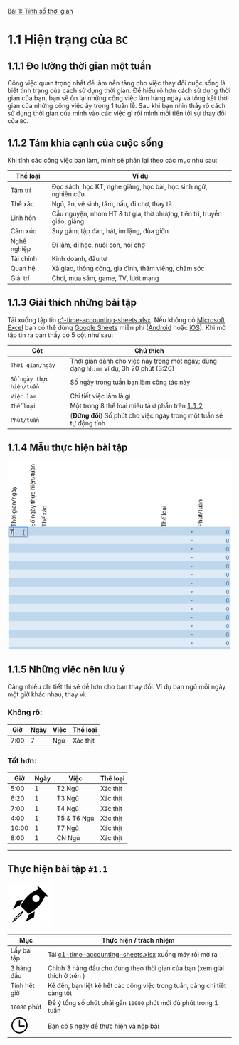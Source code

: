 [Bài 1: Tính sổ thời gian](README.md)

# 1.1 Hiện trạng của `BC`

## 1.1.1 Đo lường thời gian một tuần

Công việc quan trọng nhất để làm nền tảng cho việc thay đổi cuộc sống là biết tình trạng của cách sử dụng thời gian.
Để hiểu rõ hơn cách sử dụng thời gian của bạn, bạn sẽ ôn lại những công việc làm hàng ngày và tổng kết thời gian của những công việc ấy trong 1 tuần lễ.
Sau khi bạn nhìn thấy rõ cách sử dụng thời gian của mình vào các việc gì rồi mình mới tiến tới sự thay đổi của `BC`.

## 1.1.2 Tám khía cạnh của cuộc sống

Khi tính các công việc bạn làm, mình sẽ phân lại theo các mục như sau:

| Thể loại    | Ví dụ                                                                    |
| ----------- | ------------------------------------------------------------------------ |
| Tâm trí     | Đọc sách, học KT, nghe giảng, học bài, học sinh ngữ, nghiên cứu          | 
| Thể xác     | Ngủ, ăn, vệ sinh, tắm, nấu, đi chợ, thay tã                              |
| Linh hồn    | Cầu nguyện, nhóm HT & tư gia, thờ phượng, tiên tri, truyền giáo, giảng   |
| Cảm xúc     | Suy gẫm, tập đàn, hát, im lặng, đùa giỡn                                 |
| Nghề nghiệp | Đi làm, đi học, nuôi con, nội chợ                                        |
| Tài chính   | Kinh doanh, đầu tư                                                       |
| Quan hệ     | Xã giao, thông công, gia đình, thăm viếng, chăm sóc                      |
| Giải trí    | Chơi, mua sắm, game, TV, lướt mạng                                       |

## 1.1.3 Giải thích những bài tập

Tải xuống tập tin [c1-time-accounting-sheets.xlsx].
Nếu không có [Microsoft Excel] bạn có thể dùng [Google Sheets] miễn phí ([Android] hoặc [iOS]).
Khi mở tập tin ra bạn thấy có 5 cột như sau:

| Cột                      | Chú thích                                                                              |
| ------------------------ | -------------------------------------------------------------------------------------- |
| `Thời gian/ngày`         | Thời gian dành cho việc này trong một ngày; dùng dạng `hh:mm` ví dụ, 3h 20 phút (3:20) |
| `Số ngày thực hiện/tuần` | Số ngày trong tuần bạn làm công tác này                                                |
| `Việc làm`               | Chi tiết việc làm là gì                                                                |
| `Thể loại`               | Một trong 8 thể loại miêu tả ở phần trên [1.1.2](README.md#112-tám-khía-cạnh-của-cuộc-sống) |                                    |
| `Phút/tuần`              | (**Đừng đổi**) Số phút cho việc ngày trong một tuần sẽ tự động tính                    |

## 1.1.4 Mẫu thực hiện bài tập

<img src="/chapter-1/vn/c1-google-sheets-tutorial.gif"/>

## 1.1.5 Những việc nên lưu ý

Càng nhiều chi tiết thì sẽ dễ hơn cho bạn thay đổi.
Ví dụ bạn ngủ mỗi ngày một giờ khác nhau, thay vì:

### Không rõ:

| Giờ  | Ngày | Việc | Thể loại |
| ---- | ---- | ---- | -------- |
| 7:00 | 7    | Ngủ  | Xác thịt |


### Tốt hơn:

| Giờ   | Ngày | Việc        | Thể loại |
| ----- | ---- | ----------- | -------- |
| 5:00  | 1    | T2 Ngủ      | Xác thịt |
| 6:20  | 1    | T3 Ngủ      | Xác thịt |
| 7:00  | 1    | T4 Ngủ      | Xác thịt |
| 4:00  | 1    | T5 & T6 Ngủ | Xác thịt |
| 10:00 | 1    | T7 Ngủ      | Xác thịt |
| 8:00  | 1    | CN Ngủ      | Xác thịt |

---

## Thực hiện bài tập `#1.1`

<img src="../../icons/flying-bottle.svg" width="100">

| Mục | Thực hiện / trách nhiệm |
| --- | --- |
| Lấy bài tập | Tải [c1-time-accounting-sheets.xlsx] xuống máy rồi mở ra |
| 3 hàng đầu | Chỉnh 3 hàng đầu cho đúng theo thời gian của bạn (xem giải thích ở trên ) |
| Tính hết giờ | Kế đến, bạn liệt kê hết các công việc trong tuần, càng chi tiết càng tốt |
| `10080` phút | Để ý tổng số phút phải gần `10080` phút mới đủ phút trong 1 tuần |
| <img src="../../icons/icon-time.svg" width="40"/> | Bạn có `5` ngày để thực hiện và nộp bài |

[c1-time-accounting-sheets.xlsx]: ../../../../raw/master/chapter-1/vn/c1-time-accounting-sheets.xlsx
[Microsoft Excel]: https://products.office.com/en-us/excel
[Google Sheets]: https://www.google.com/sheets/about/
[Android]: https://play.google.com/store/apps/details?id=com.google.android.apps.docs.editors.sheets
[iOS]: https://itunes.apple.com/us/app/google-sheets/id842849113

